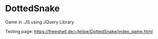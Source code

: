 # DottedSnake
Game in .JS using JQuery Library

Testing page: https://freeshell.de/~felipe/DottedSnake/index_game.html
